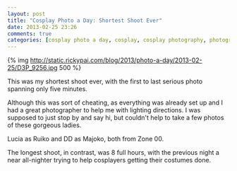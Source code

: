 ```yaml
---
layout: post
title: "Cosplay Photo a Day: Shortest Shoot Ever"
date: 2013-02-25 23:26
comments: true
categories: [cosplay photo a day, cosplay, cosplay photography, photography, Majoko Okino, Ruiko, Zone 00]
---
```


{% img http://static.rickypai.com/blog/2013/photo-a-day/2013-02-25/D3P_9256.jpg 500 %}

This was my shortest shoot ever, with the first to last serious photo spanning only five minutes.

Although this was sort of cheating, as everything was already set up and I had a great photographer to help me with lighting directions. I was supposed to just stop by and say hi, but couldn't help to take a few photos of these gorgeous ladies.

Lucia as Ruiko and DD as Majoko, both from Zone 00.

The longest shoot, in contrast, was 8 full hours, with the previous night a near all-nighter trying to help cosplayers getting their costumes done.